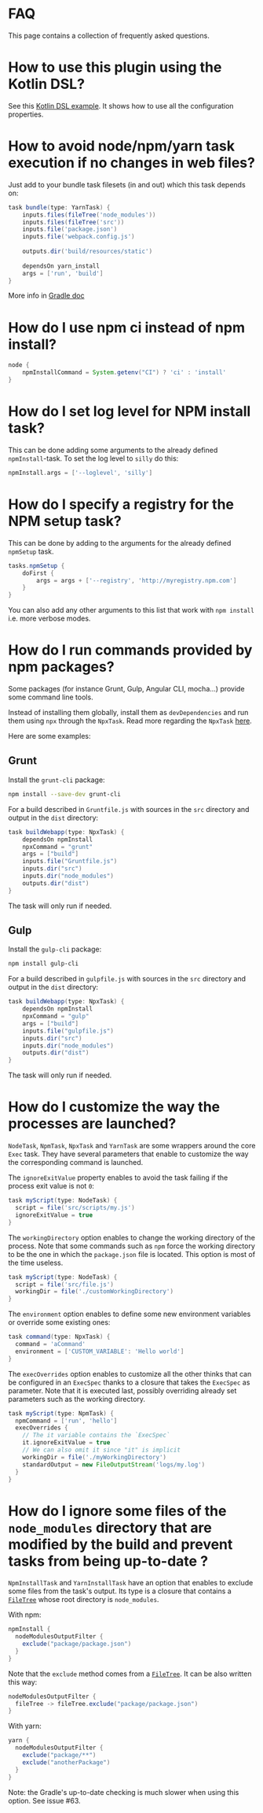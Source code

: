 # FAQ

This page contains a collection of frequently asked questions.

# How to use this plugin using the Kotlin DSL?

See this [Kotlin DSL example](../src/test/resources/fixtures/kotlin/build.gradle.kts). It shows how to use all the 
configuration properties.

# How to avoid node/npm/yarn task execution if no changes in web files?

Just add to your bundle task filesets (in and out) which this task depends on:

```gradle
task bundle(type: YarnTask) {
    inputs.files(fileTree('node_modules'))
    inputs.files(fileTree('src'))
    inputs.file('package.json')
    inputs.file('webpack.config.js')
    
    outputs.dir('build/resources/static')
 
    dependsOn yarn_install
    args = ['run', 'build']
}
```

More info in [Gradle doc](https://docs.gradle.org/current/userguide/more_about_tasks.html#sec:up_to_date_checks)

# How do I use npm ci instead of npm install?

```gradle
node {
    npmInstallCommand = System.getenv("CI") ? 'ci' : 'install'
}
```

# How do I set log level for NPM install task?

This can be done adding some arguments to the already defined `npmInstall`-task. To set the log level to `silly` do this:

```gradle
npmInstall.args = ['--loglevel', 'silly']
```

# How do I specify a registry for the NPM setup task?

This can be done by adding to the arguments for the already defined `npmSetup` task.

```gradle
tasks.npmSetup {
    doFirst {
        args = args + ['--registry', 'http://myregistry.npm.com']
    }
}
```

You can also add any other arguments to this list that work with `npm install` i.e. more verbose modes.

# How do I run commands provided by npm packages?

Some packages (for instance Grunt, Gulp, Angular CLI, mocha...) provide some command line tools.

Instead of installing them globally, install them as `devDependencies` and run them using `npx` through the `NpxTask`.
Read more regarding the `NpxTask` [here](node.md).

Here are some examples:

## Grunt

Install the `grunt-cli` package:

```bash
npm install --save-dev grunt-cli
```

For a build described in `Gruntfile.js` with sources in the `src` directory and output in the `dist` directory:

```groovy
task buildWebapp(type: NpxTask) {
    dependsOn npmInstall
    npxCommand = "grunt"
    args = ["build"]
    inputs.file("Gruntfile.js")
    inputs.dir("src")
    inputs.dir("node_modules")
    outputs.dir("dist")
}
```

The task will only run if needed.

## Gulp

Install the `gulp-cli` package:

```bash
npm install gulp-cli
```

For a build described in `gulpfile.js` with sources in the `src` directory and output in the `dist` directory:

```groovy
task buildWebapp(type: NpxTask) {
    dependsOn npmInstall
    npxCommand = "gulp"
    args = ["build"]
    inputs.file("gulpfile.js")
    inputs.dir("src")
    inputs.dir("node_modules")
    outputs.dir("dist")
}
```

The task will only run if needed.

# How do I customize the way the processes are launched?

`NodeTask`, `NpmTask`, `NpxTask` and `YarnTask` are some wrappers around the core `Exec` task.
They have several parameters that enable to customize the way the corresponding command is launched.

The `ignoreExitValue` property enables to avoid the task failing if the process exit value is not `0`:
```gradle
task myScript(type: NodeTask) {
  script = file('src/scripts/my.js')
  ignoreExitValue = true
}
````

The `workingDirectory` option enables to change the working directory of the process. Note that some commands such as `npm` 
force the working directory to be the one in which the `package.json` file is located.
This option is most of the time useless.

```gradle
task myScript(type: NodeTask) {
  script = file('src/file.js')
  workingDir = file('./customWorkingDirectory')
}
````

The `environment` option enables to define some new environment variables or override some existing ones:

```gradle
task command(type: NpxTask) {
  command = 'aCommand'
  environment = ['CUSTOM_VARIABLE': 'Hello world']
}
````

The `execOverrides` option enables to customize all the other thinks that can be configured in an `ExecSpec` thanks to
a closure that takes the `ExecSpec` as parameter. Note that it is executed last, possibly overriding already set 
parameters such as the working directory.

```gradle
task myScript(type: NpmTask) {
  npmCommand = ['run', 'hello']
  execOverrides {
    // The it variable contains the `ExecSpec`
    it.ignoreExitValue = true
    // We can also omit it since "it" is implicit
    workingDir = file('./myWorkingDirectory')
    standardOutput = new FileOutputStream('logs/my.log')
  }
}
```

# How do I ignore some files of the `node_modules` directory that are modified by the build and prevent tasks from being up-to-date ?

`NpmInstallTask` and `YarnInstallTask` have an option that enables to exclude some files from the task's output.
Its type is a closure that contains a [`FileTree`](https://docs.gradle.org/current/javadoc/org/gradle/api/file/FileTree.html)
whose root directory is `node_modules`.
   
With npm:
```gradle
npmInstall {
  nodeModulesOutputFilter {
    exclude("package/package.json")
  }
}
```
    
Note that the `exclude` method comes from a [`FileTree`](https://docs.gradle.org/current/javadoc/org/gradle/api/file/FileTree.html).
It can be also written this way:
```gradle
nodeModulesOutputFilter {
  fileTree -> fileTree.exclude("package/package.json")
}
```
    
With yarn:
```gradle
yarn {
  nodeModulesOutputFilter {
    exclude("package/**")
    exclude("anotherPackage")
  }
}
```

Note: the Gradle's up-to-date checking is much slower when using this option. See issue #63.
